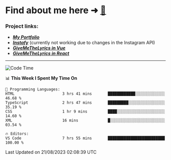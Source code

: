 # Find about me here ➜ [🧑](https://pauabella.dev)

### Project links:
- ***[My Portfolio](https://pauabella.dev)***
- ***[Instafy](https://instafy.me)*** (currently not working due to changes in the Instagram API)
- ***[GiveMeTheLyrics in Vue](https://lyrics.pauabella.dev)***
- ***[GiveMeTheLyrics in React](https://pauabella.dev/GiveMeTheLyrics)***

---
<!--START_SECTION:waka-->
![Code Time](http://img.shields.io/badge/Code%20Time-2%2C367%20hrs%2024%20mins-blue)

📊 **This Week I Spent My Time On** 

```text
💬 Programming Languages: 
HTML                     3 hrs 41 mins       ████████████░░░░░░░░░░░░░   46.68 % 
TypeScript               2 hrs 47 mins       █████████░░░░░░░░░░░░░░░░   35.19 % 
CSS                      1 hr 9 mins         ████░░░░░░░░░░░░░░░░░░░░░   14.60 % 
XML                      16 mins             █░░░░░░░░░░░░░░░░░░░░░░░░   03.54 % 

🔥 Editors: 
VS Code                  7 hrs 55 mins       █████████████████████████   100.00 % 
```


 Last Updated on 21/08/2023 02:08:39 UTC
<!--END_SECTION:waka-->
